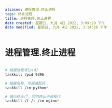```yaml
---
aliases: 进程管理.终止进程
tags: 终止进程
title: 进程管理.终止进程
date created: 星期日, 九月 4日 2022, 3:09:20 下午
date modified: 星期日, 九月 4日 2022, 3:14:26 下午
---
```


# 进程管理.终止进程

```bash

# 根据进程号[pid]
taskkill /pid 9396

# 根据名称，可接通配符
taskkill /im python*

# 强行终止/f，同时终止子进程/t
taskkill /f /t /im nginx*
```
